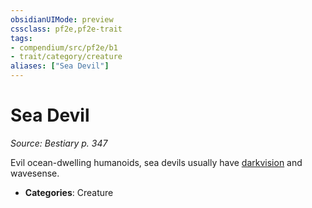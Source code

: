 ```yaml
---
obsidianUIMode: preview
cssclass: pf2e,pf2e-trait
tags:
- compendium/src/pf2e/b1
- trait/category/creature
aliases: ["Sea Devil"]
---
```

# Sea Devil  
*Source: Bestiary p. 347*  

Evil ocean-dwelling humanoids, sea devils usually have [darkvision](../abilities/darkvision.md) and wavesense.

- **Categories**: Creature